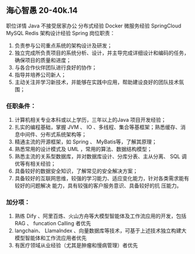 ## 海心智愚 20-40k.14
职位详情
Java 不接受居家办公 分布式经验 Docker
微服务经验 SpringCloud MySQL Redis
架构设计经验 Spring
岗位职责：

1. 负责参与公司重点系统的架构设计及研发；
2. 独立完成所负责项目的系统分析、设计，并主导完成详细设计和编码的任务，确保项目的质量和进度；
3. 与各合作伙伴团队进行良好的协作；
4. 指导并培养公司新人；
5. 主动关注并学习新技术，并能够在实践中应用，帮助建设良好的团队技术氛围；

### 任职条件：
1. 计算机相关专业本科或以上学历，三年以上的Java 项目开发经验；
2. 扎实的编程基础，掌握 JVM 、 IO 、多线程、集合等基框架；熟悉缓存、消息中间件、分布式系统架构等；
3. 精通主流的开源框架，如 Spring 、 MyBatis等，了解其原理；
4. 熟悉常用的设计模式及 UML ，常用的算法、数据结构模型；
5. 熟悉主流的关系型数据库，并对数据库设计、分库分表、主从分离、 SQL 调优等有相关经验；
6. 具备较好的数据安全知识，了解常见的安全解决方案；
7. 具备较好的互联网思维，较强的学习能力、适应变化能力，针对各类需求能有较好的问题解决 能力，具有较强的客户服务意识、具备较好的抗 压能力。
   
### 加分项：
1. 熟练 Dify 、阿里百炼、火山方舟等大模型智能体及工作流应用的开发，包括 RAG 、 funcation Calling 者优先
2. langchain、 Llamalndex 、向量数据库等技术，可基于上述技术独立构建大模型智能体和工作流应用者优先
3. 有医疗领域从业经验（尤其是肿瘤和慢病管理）者优先